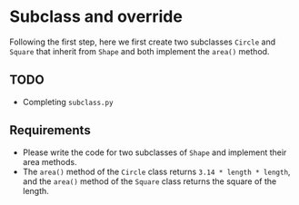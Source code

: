 # Subclass and override

Following the first step, here we first create two subclasses `Circle` and `Square` that inherit from `Shape` and both implement the `area()` method.

## TODO

- Completing `subclass.py`

## Requirements

- Please write the code for two subclasses of `Shape` and implement their area methods.
- The `area()` method of the `Circle` class returns `3.14 * length * length`, and the `area()` method of the `Square` class returns the square of the length.
